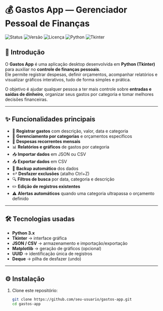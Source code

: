 # 💰 Gastos App — Gerenciador Pessoal de Finanças

![Status](https://img.shields.io/badge/status-ativo-brightgreen)
![Versão](https://img.shields.io/badge/versão-1.0-blue)
![Licença](https://img.shields.io/badge/licença-MIT-yellow)
![Python](https://img.shields.io/badge/python-3.x-blue?logo=python)
![Tkinter](https://img.shields.io/badge/Tkinter-GUI-orange)

## 📖 Introdução
O **Gastos App** é uma aplicação desktop desenvolvida em **Python (Tkinter)** para auxiliar no **controle de finanças pessoais**.  
Ele permite registrar despesas, definir orçamentos, acompanhar relatórios e visualizar gráficos interativos, tudo de forma simples e prática.  

O objetivo é ajudar qualquer pessoa a ter mais controle sobre **entradas e saídas de dinheiro**, organizar seus gastos por categoria e tomar melhores decisões financeiras.  

---

## ✨ Funcionalidades principais
- 📝 **Registrar gastos** com descrição, valor, data e categoria  
- 📂 **Gerenciamento por categorias** e orçamentos específicos  
- 🔁 **Despesas recorrentes mensais**  
- 📊 **Relatórios e gráficos** de gastos por categoria  
- 📥 **Importar dados** em JSON ou CSV  
- 📤 **Exportar dados** em CSV  
- 💾 **Backup automático** dos dados  
- ↩️ **Desfazer exclusões** (atalho Ctrl+Z)  
- 🔍 **Filtros de busca** por data, categoria e descrição  
- ✏️ **Edição de registros existentes**  
- ⚠️ **Alertas automáticos** quando uma categoria ultrapassa o orçamento definido  

---

## 🛠️ Tecnologias usadas
- **Python 3.x**  
- **Tkinter** → interface gráfica  
- **JSON / CSV** → armazenamento e importação/exportação  
- **Matplotlib** → geração de gráficos (opcional)  
- **UUID** → identificação única de registros  
- **Deque** → pilha de desfazer (undo)  

---

## ⚙️ Instalação
1. Clone este repositório:
   ```bash
   git clone https://github.com/seu-usuario/gastos-app.git
   cd gastos-app
